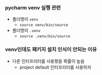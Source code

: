 ### pycharm venv 실행 관련

- 폴더명이 `venv`
	- `source venv/bin/source`
- 폴더명이 `.venv`
	- `source .venv/bin/source`

### venv인데도 패키지 설치 인식이 안되는 이유
- 다른 인터프리터를 사용했을 확률이 높음
	- project default 인터프리터를 사용하자